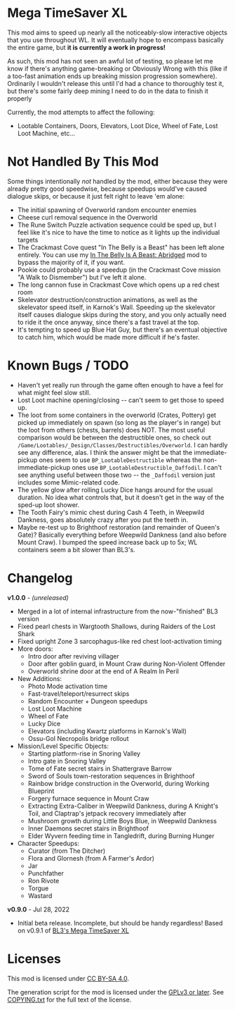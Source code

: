 Mega TimeSaver XL
=================

This mod aims to speed up nearly all the noticeably-slow interactive
objects that you use throughout WL.  It will eventually hope to encompass
basically the entire game, but **it is currently a work in progress!**

As such, this mod has not seen an awful lot of testing, so please let me
know if there's anything game-breaking or Obviously Wrong with this (like
if a too-fast animation ends up breaking mission progression somewhere).
Ordinarily I wouldn't release this until I'd had a chance to thoroughly
test it, but there's some fairly deep mining I need to do in the data to
finish it properly

Currently, the mod attempts to affect the following:

* Lootable Containers, Doors, Elevators, Loot Dice, Wheel of Fate, Lost
  Loot Machine, etc...


Not Handled By This Mod
=======================

Some things intentionally *not* handled by the mod, either because they were
already pretty good speedwise, because speedups would've caused dialogue
skips, or because it just felt right to leave 'em alone:

* The initial spawning of Overworld random encounter enemies
* Cheese curl removal sequence in the Overworld
* The Rune Switch Puzzle activation sequence could be sped up, but I feel
  like it's nice to have the time to notice as it lights up the individual
  targets
* The Crackmast Cove quest "In The Belly is a Beast" has been left alone
  entirely.  You can use my [In The Belly Is A Beast: Abridged](https://github.com/BLCM/wlmods/wiki/In%20The%20Belly%20Is%20A%20Beast%3A%20Abridged)
  mod to bypass the majority of it, if you want.
* Pookie could probably use a speedup (in the Crackmast Cove mission
  "A Walk to Dismember") but I've left it alone.
* The long cannon fuse in Crackmast Cove which opens up a red chest room
* Skelevator destruction/construction animations, as well as the skelevator
  speed itself, in Karnok's Wall.  Speeding up the skelevator itself causes
  dialogue skips during the story, and you only actually need to ride it
  the once anyway, since there's a fast travel at the top.
* It's tempting to speed up Blue Hat Guy, but there's an eventual objective
  to catch him, which would be made more difficult if he's faster.

Known Bugs / TODO
=================

* Haven't yet really run through the game often enough to have a feel
  for what might feel slow still.
* Lost Loot machine opening/closing -- can't seem to get those to speed up.
* The loot from some containers in the overworld (Crates, Pottery) get picked
  up immediately on spawn (so long as the player's in range) but the loot from
  others (chests, barrels) does NOT.  The most useful comparison would be
  between the destructible ones, so check out `/Game/Lootables/_Design/Classes/Destructibles/Overworld`.
  I can hardly see any difference, alas.  I think the answer might be that
  the immediate-pickup ones seem to use `BP_LootableDestructible` whereas
  the non-immediate-pickup ones use `BP_LootableDestructible_Daffodil`.
  I can't see anything useful between those two -- the `_Daffodil` version
  just includes some Mimic-related code.
* The yellow glow after rolling Lucky Dice hangs around for the usual duration.
  No idea what controls that, but it doesn't get in the way of the sped-up
  loot shower.
* The Tooth Fairy's mimic chest during Cash 4 Teeth, in Weepwild Dankness, goes
  absolutely crazy after you put the teeth in.
* Maybe re-test up to Brighthoof restoration (and remainder of Queen's Gate)?
  Basically everything before Weepwild Dankness (and also before Mount Craw).
  I bumped the speed increase back up to 5x; WL containers seem a bit slower
  than BL3's.

Changelog
=========

**v1.0.0** - *(unreleased)*
 * Merged in a lot of internal infrastructure from the now-"finished" BL3 version
 * Fixed pearl chests in Wargtooth Shallows, during Raiders of the Lost Shark
 * Fixed upright Zone 3 sarcophagus-like red chest loot-activation timing
 * More doors:
   * Intro door after reviving villager
   * Door after goblin guard, in Mount Craw during Non-Violent Offender
   * Overworld shrine door at the end of A Realm In Peril
 * New Additions:
   * Photo Mode activation time
   * Fast-travel/teleport/resurrect skips
   * Random Encounter + Dungeon speedups
   * Lost Loot Machine
   * Wheel of Fate
   * Lucky Dice
   * Elevators (including Kwartz platforms in Karnok's Wall)
   * Ossu-Gol Necropolis bridge rollout
 * Mission/Level Specific Objects:
   * Starting platform-rise in Snoring Valley
   * Intro gate in Snoring Valley
   * Tome of Fate secret stairs in Shattergrave Barrow
   * Sword of Souls town-restoration sequences in Brighthoof
   * Rainbow bridge construction in the Overworld, during Working Blueprint
   * Forgery furnace sequence in Mount Craw
   * Extracting Extra-Caliber in Weepwild Dankness, during A Knight's Toil,
     and Claptrap's jetpack recovery immediately after
   * Mushroom growth during Little Boys Blue, in Weepwild Dankness
   * Inner Daemons secret stairs in Brighthoof
   * Elder Wyvern feeding time in Tangledrift, during Burning Hunger
 * Character Speedups:
   * Curator (from The Ditcher)
   * Flora and Glornesh (from A Farmer's Ardor)
   * Jar
   * Punchfather
   * Ron Rivote
   * Torgue
   * Wastard

**v0.9.0** - Jul 28, 2022
 * Initial beta release.  Incomplete, but should be handy regardless!
   Based on v0.9.1 of [BL3's Mega TimeSaver XL](https://github.com/BLCM/bl3mods/wiki/Mega%20TimeSaver%20XL)
 
Licenses
========

This mod is licensed under [CC BY-SA 4.0](https://creativecommons.org/licenses/by-sa/4.0/).

The generation script for the mod is licensed under the
[GPLv3 or later](https://www.gnu.org/licenses/quick-guide-gplv3.html).
See [COPYING.txt](../../COPYING.txt) for the full text of the license.

